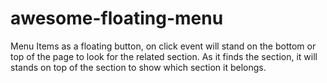 # awesome-floating-menu
Menu Items as a floating button, on click event will stand on the bottom or top of the page to look for the related section. As it finds the section, it will stands on top of the section to show which section it belongs. 

